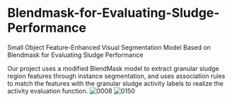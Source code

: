 # Blendmask-for-Evaluating-Sludge-Performance
Small Object Feature-Enhanced Visual Segmentation Model Based on Blendmask for Evaluating Sludge Performance

Our project uses a modified BlendMask model to extract granular sludge region features through instance segmentation, and uses association rules to match the features with the granular sludge activity labels to realize the activity evaluation function.
![0008](https://github.com/user-attachments/assets/e9b6d43a-0598-4b0d-adaf-d1819419fdea)
![0150](https://github.com/user-attachments/assets/c33d71c4-b688-436b-868c-7cb1394a44be)
